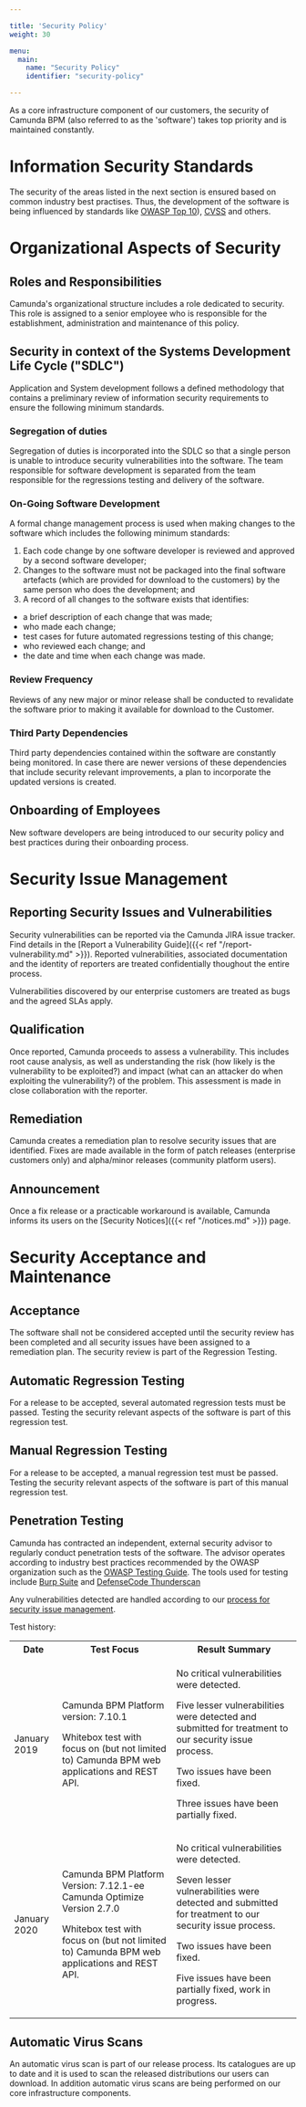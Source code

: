 ```yaml
---

title: 'Security Policy'
weight: 30

menu:
  main:
    name: "Security Policy"
    identifier: "security-policy"

---
```


As a core infrastructure component of our customers, the security of Camunda BPM (also referred to as the 'software') takes top priority and is maintained constantly.


# Information Security Standards

The security of the areas listed in the next section is ensured based on common industry best practises. Thus, the development of the software is being influenced by standards like [OWASP Top 10](https://owasp.org/www-project-top-ten/)), [CVSS](https://www.first.org/cvss/) and others.

# Organizational Aspects of Security

## Roles and Responsibilities

Camunda's organizational structure includes a role dedicated to security. This role is assigned to a senior employee who is
responsible for the establishment, administration and maintenance of this policy.

## Security in context of the Systems Development Life Cycle ("SDLC")
Application and System development follows a defined methodology that contains a preliminary review of information security requirements to ensure the following minimum standards.

### Segregation of duties
Segregation of duties is incorporated into the SDLC so that a single person is unable to introduce security vulnerabilities into the software. The team responsible for software development is separated from the team responsible for the regressions testing and delivery of the software.

### On-Going Software Development
A formal change management process is used when making changes to the software which includes the following minimum standards:

1. Each code change by one software developer is reviewed and approved by a second software developer;
2. Changes to the software must not be packaged into the final software artefacts (which are provided for download to the customers) by the same person who does the development; and
3. A record of all changes to the software exists that identifies:
  * a brief description of each change that was made;
  * who made each change;
  * test cases for future automated regressions testing of this change;
  * who reviewed each change; and
  * the date and time when each change was made.

### Review Frequency
Reviews of any new major or minor release shall be conducted to revalidate the software prior to making it available for download to the Customer.

### Third Party Dependencies
Third party dependencies contained within the software are constantly being monitored. In case there are newer versions of these dependencies that include security relevant improvements, a plan to incorporate the updated versions is created.

## Onboarding of Employees

New software developers are being introduced to our security policy and best practices during their onboarding process.

# Security Issue Management

## Reporting Security Issues and Vulnerabilities

Security vulnerabilities can be reported via the Camunda JIRA issue tracker. Find details in the [Report a Vulnerability Guide]({{< ref "/report-vulnerability.md" >}}). Reported vulnerabilities, associated documentation and the identity of reporters are treated confidentially thoughout the entire process.

Vulnerabilities discovered by our enterprise customers are treated as bugs and the agreed SLAs apply.

## Qualification

Once reported, Camunda proceeds to assess a vulnerability. This includes root cause analysis, as well as understanding the risk (how likely is the vulnerability to be exploited?) and impact (what can an attacker do when exploiting the vulnerability?) of the problem. This assessment is made in close collaboration with the reporter.

## Remediation

Camunda creates a remediation plan to resolve security issues that are identified. Fixes are made available in the form of patch releases (enterprise customers only) and alpha/minor releases (community platform users).

## Announcement

Once a fix release or a practicable workaround is available, Camunda informs its users on the [Security Notices]({{< ref "/notices.md" >}}) page.

# Security Acceptance and Maintenance

## Acceptance
The software shall not be considered accepted until the security review has been completed and all security issues have been assigned to a remediation plan. The security review is part of the Regression Testing.

## Automatic Regression Testing
For a release to be accepted, several automated regression tests must be passed. Testing the security relevant aspects of the software is part of this regression test.

## Manual Regression Testing
For a release to be accepted, a manual regression test must be passed. Testing the security relevant aspects of the software is part of this manual regression test.

## Penetration Testing

Camunda has contracted an independent, external security advisor to regularly conduct penetration tests of the software. The advisor operates according to industry best practices recommended by the OWASP organization such as the [OWASP Testing Guide](https://www.owasp.org/images/1/19/OTGv4.pdf). The tools used for testing include [Burp Suite](https://portswigger.net/burp) and [DefenseCode Thunderscan](https://www.defensecode.com/thunderscan.php)

Any vulnerabilities detected are handled according to our [process for security issue management](#security-issue-management).

Test history:

<table class="table table-striped">
  <tr>
    <th>Date</th>
    <th>Test Focus</th>
    <th>Result Summary</th>
  </tr>
  <tr>
    <td><p>January 2019</p></td>
    <td>
      <p>Camunda BPM Platform version: 7.10.1</p>
      <p>Whitebox test with focus on (but not limited to) Camunda BPM web applications and REST API.</p>
    </td>
    <td>
      <p>No critical vulnerabilities were detected.</p>
      <p>Five lesser vulnerabilities were detected and submitted for treatment to our security issue process.</p>
      <p>Two issues have been fixed. </p>
      <p>Three issues have been partially fixed. </p>
    </td>
  </tr>
  <tr>
    <td><p>January 2020</p></td>
    <td>
      <p>Camunda BPM Platform Version: 7.12.1-ee Camunda Optimize Version 2.7.0</p>
      <p>Whitebox test with focus on (but not limited to) Camunda BPM web applications and REST API.</p>
    </td>
    <td>
      <p>No critical vulnerabilities were detected.</p>
      <p>Seven lesser vulnerabilities were detected and submitted for treatment to our security issue process.</p>
      <p>Two issues have been fixed. </p>
      <p>Five issues have been partially fixed, work in progress.</p>
    </td>
  </tr>
</table>

## Automatic Virus Scans

An automatic virus scan is part of our release process. Its catalogues are up to date and it is used to scan the released distributions our users can download.
In addition automatic virus scans are being performed on our core infrastructure components.
